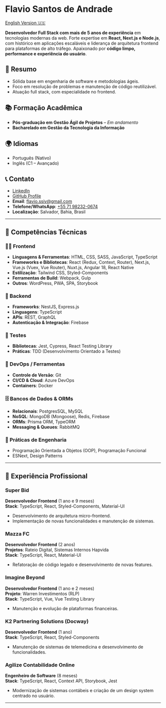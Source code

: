 # Flavio Santos de Andrade

[English Version 🇺🇸](./README.md)

**Desenvolvedor Full Stack com mais de 5 anos de experiência** em tecnologias modernas da web. Forte expertise em **React, Next.js e Node.js**, com histórico em aplicações escaláveis e liderança de arquitetura frontend para plataformas de alto tráfego. Apaixonado por **código limpo, performance e experiência do usuário**.

## 🎯 Resumo

- Sólida base em engenharia de software e metodologias ágeis.
- Foco em resolução de problemas e manutenção de código reutilizável.
- Atuação full stack, com especialidade no frontend.

## 📚 Formação Acadêmica

- **Pós-graduação em Gestão Ágil de Projetos** – _Em andamento_
- **Bacharelado em Gestão da Tecnologia da Informação**

## 🌍 Idiomas

- Português (Nativo)
- Inglês (C1 – Avançado)

## 📞 Contato

- [LinkedIn](https://www.linkedin.com/in/flavio-andrade-dev/)
- [GitHub Profile](https://github.com/fsassiv)
- **Email**: <flavio.ssiv@gmail.com>
- **Telefone/WhatsApp**: [+55 71 98232-0674](https://api.whatsapp.com/send?1=pt_BR&phone=5571982320674)
- **Localização**: Salvador, Bahia, Brasil

---

## 🧠 Competências Técnicas

### 🧑‍💻 Frontend

- **Linguagens & Ferramentas**: HTML, CSS, SASS, JavaScript, TypeScript
- **Frameworks e Bibliotecas**: React (Redux, Context, Router), Next.js, Vue.js (Vuex, Vue Router), Nuxt.js, Angular 18, React Native
- **Estilização**: Tailwind CSS, Styled-Components
- **Ferramentas de Build**: Webpack, Gulp
- **Outros**: WordPress, PWA, SPA, Storybook

### 🔁 Backend

- **Frameworks**: NestJS, Express.js
- **Linguagens**: TypeScript
- **APIs**: REST, GraphQL
- **Autenticação & Integração**: Firebase

### 🧪 Testes

- **Bibliotecas**: Jest, Cypress, React Testing Library
- **Práticas**: TDD (Desenvolvimento Orientado a Testes)

### 🧰 DevOps / Ferramentas

- **Controle de Versão**: Git
- **CI/CD & Cloud**: Azure DevOps
- **Containers**: Docker

### 🗄️ Bancos de Dados & ORMs

- **Relacionais**: PostgresSQL, MySQL
- **NoSQL**: MongoDB (Mongoose), Redis, Firebase
- **ORMs**: Prisma ORM, TypeORM
- **Messaging & Queues**: RabbitMQ

### 📐 Práticas de Engenharia

- Programação Orientada a Objetos (OOP), Programação Funcional
- ESNext, Design Patterns

---

## 💼 Experiência Profissional

### Super Bid

**Desenvolvedor Frontend** (1 ano e 9 meses)  
**Stack**: TypeScript, React, Styled-Components, Material-UI

- Desenvolvimento de arquitetura micro-frontend.
- Implementação de novas funcionalidades e manutenção de sistemas.

### Mazza FC

**Desenvolvedor Frontend** (2 anos)  
**Projetos**: Rateio Digital, Sistemas Internos Hapvida  
**Stack**: TypeScript, React, Material-UI

- Refatoração de código legado e desenvolvimento de novas features.

### Imagine Beyond

**Desenvolvedor Frontend** (1 ano e 2 meses)  
**Projeto**: Warren Investimentos (RLP)  
**Stack**: TypeScript, Vue, Vue Testing Library

- Manutenção e evolução de plataformas financeiras.

### K2 Partnering Solutions (Docway)

**Desenvolvedor Frontend** (1 ano)  
**Stack**: TypeScript, React, Styled-Components

- Manutenção de sistemas de telemedicina e desenvolvimento de funcionalidades.

### Agilize Contabilidade Online

**Engenheiro de Software** (8 meses)  
**Stack**: TypeScript, React, Context API, Storybook, Jest

- Modernização de sistemas contábeis e criação de um design system centrado no usuário.

---
